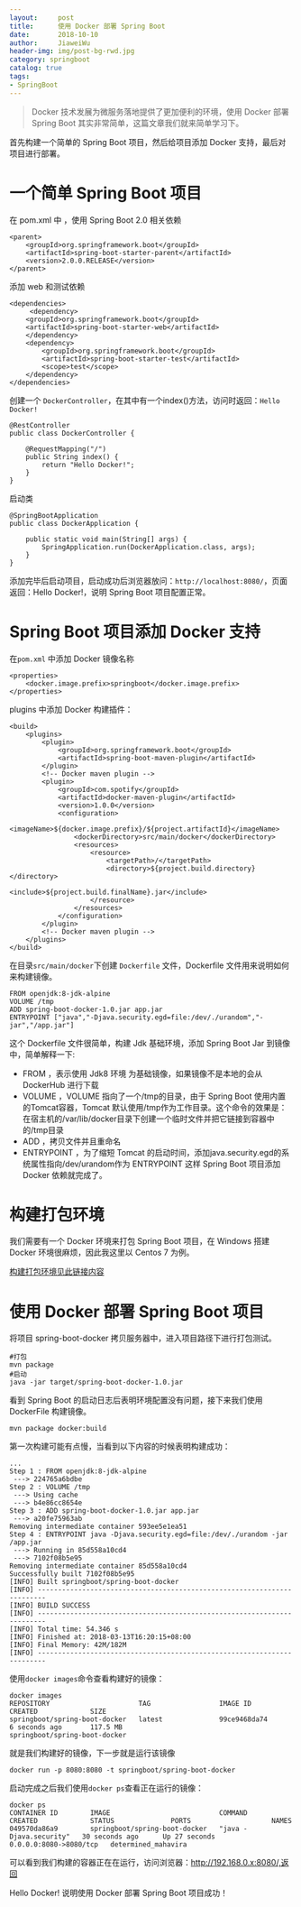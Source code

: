 ```yaml
---
layout:     post                  
title:      使用 Docker 部署 Spring Boot        
date:       2018-10-10             
author:     JiaweiWu        
header-img: img/post-bg-rwd.jpg  
category: springboot   
catalog: true  
tags:                             
- SpringBoot 
---
```


> Docker 技术发展为微服务落地提供了更加便利的环境，使用 Docker 部署 Spring Boot 其实非常简单，这篇文章我们就来简单学习下。

首先构建一个简单的 Spring Boot 项目，然后给项目添加 Docker 支持，最后对项目进行部署。

# 一个简单 Spring Boot 项目

在 pom.xml 中 ，使用 Spring Boot 2.0 相关依赖

```
<parent>
	<groupId>org.springframework.boot</groupId>
	<artifactId>spring-boot-starter-parent</artifactId>
	<version>2.0.0.RELEASE</version>
</parent>
```

添加 web 和测试依赖
```
<dependencies>
     <dependency>
	<groupId>org.springframework.boot</groupId>
	<artifactId>spring-boot-starter-web</artifactId>
    </dependency>
	<dependency>
		<groupId>org.springframework.boot</groupId>
		<artifactId>spring-boot-starter-test</artifactId>
		<scope>test</scope>
	</dependency>
</dependencies>
```

创建一个 `DockerController`，在其中有一个index()方法，访问时返回：`Hello Docker!`
```
@RestController
public class DockerController {
	
    @RequestMapping("/")
    public String index() {
        return "Hello Docker!";
    }
}
```
启动类
```
@SpringBootApplication
public class DockerApplication {

	public static void main(String[] args) {
		SpringApplication.run(DockerApplication.class, args);
	}
}
```
添加完毕后启动项目，启动成功后浏览器放问：`http://localhost:8080/`，页面返回：Hello Docker!，说明 Spring Boot 项目配置正常。

# Spring Boot 项目添加 Docker 支持

在`pom.xml` 中添加 Docker 镜像名称
```
<properties>
	<docker.image.prefix>springboot</docker.image.prefix>
</properties>
```
plugins 中添加 Docker 构建插件：
```
<build>
	<plugins>
		<plugin>
			<groupId>org.springframework.boot</groupId>
			<artifactId>spring-boot-maven-plugin</artifactId>
		</plugin>
		<!-- Docker maven plugin -->
		<plugin>
			<groupId>com.spotify</groupId>
			<artifactId>docker-maven-plugin</artifactId>
			<version>1.0.0</version>
			<configuration>
				<imageName>${docker.image.prefix}/${project.artifactId}</imageName>
				<dockerDirectory>src/main/docker</dockerDirectory>
				<resources>
					<resource>
						<targetPath>/</targetPath>
						<directory>${project.build.directory}</directory>
						<include>${project.build.finalName}.jar</include>
					</resource>
				</resources>
			</configuration>
		</plugin>
		<!-- Docker maven plugin -->
	</plugins>
</build>
```
在目录`src/main/docker`下创建 `Dockerfile` 文件，Dockerfile 文件用来说明如何来构建镜像。
```
FROM openjdk:8-jdk-alpine
VOLUME /tmp
ADD spring-boot-docker-1.0.jar app.jar
ENTRYPOINT ["java","-Djava.security.egd=file:/dev/./urandom","-jar","/app.jar"]
```
这个 Dockerfile 文件很简单，构建 Jdk 基础环境，添加 Spring Boot Jar 到镜像中，简单解释一下:

- FROM ，表示使用 Jdk8 环境 为基础镜像，如果镜像不是本地的会从 DockerHub 进行下载
- VOLUME ，VOLUME 指向了一个/tmp的目录，由于 Spring Boot 使用内置的Tomcat容器，Tomcat 默认使用/tmp作为工作目录。这个命令的效果是：在宿主机的/var/lib/docker目录下创建一个临时文件并把它链接到容器中的/tmp目录
- ADD ，拷贝文件并且重命名
- ENTRYPOINT ，为了缩短 Tomcat 的启动时间，添加java.security.egd的系统属性指向/dev/urandom作为 ENTRYPOINT
这样 Spring Boot 项目添加 Docker 依赖就完成了。

# 构建打包环境

我们需要有一个 Docker 环境来打包 Spring Boot 项目，在 Windows 搭建 Docker 环境很麻烦，因此我这里以 Centos 7 为例。

[构建打包环境见此链接内容](https://note.youdao.com/share/?id=25194ab8d4eebf4dc30e7be4e83c530b&type=note#/)

# 使用 Docker 部署 Spring Boot 项目

将项目 spring-boot-docker
拷贝服务器中，进入项目路径下进行打包测试。
```
#打包
mvn package
#启动
java -jar target/spring-boot-docker-1.0.jar
```
看到 Spring Boot 的启动日志后表明环境配置没有问题，接下来我们使用 DockerFile 构建镜像。

`mvn package docker:build`

第一次构建可能有点慢，当看到以下内容的时候表明构建成功：
```
...
Step 1 : FROM openjdk:8-jdk-alpine
 ---> 224765a6bdbe
Step 2 : VOLUME /tmp
 ---> Using cache
 ---> b4e86cc8654e
Step 3 : ADD spring-boot-docker-1.0.jar app.jar
 ---> a20fe75963ab
Removing intermediate container 593ee5e1ea51
Step 4 : ENTRYPOINT java -Djava.security.egd=file:/dev/./urandom -jar /app.jar
 ---> Running in 85d558a10cd4
 ---> 7102f08b5e95
Removing intermediate container 85d558a10cd4
Successfully built 7102f08b5e95
[INFO] Built springboot/spring-boot-docker
[INFO] ------------------------------------------------------------------------
[INFO] BUILD SUCCESS
[INFO] ------------------------------------------------------------------------
[INFO] Total time: 54.346 s
[INFO] Finished at: 2018-03-13T16:20:15+08:00
[INFO] Final Memory: 42M/182M
[INFO] ------------------------------------------------------------------------
```
使用`docker images`命令查看构建好的镜像：
```
docker images
REPOSITORY                      TAG                 IMAGE ID            CREATED             SIZE
springboot/spring-boot-docker   latest              99ce9468da74        6 seconds ago       117.5 MB
springboot/spring-boot-docker
```
就是我们构建好的镜像，下一步就是运行该镜像

`docker run -p 8080:8080 -t springboot/spring-boot-docker`

启动完成之后我们使用`docker ps`查看正在运行的镜像：
```
docker ps
CONTAINER ID        IMAGE                           COMMAND                  CREATED             STATUS              PORTS                    NAMES
049570da86a9        springboot/spring-boot-docker   "java -Djava.security"   30 seconds ago      Up 27 seconds       0.0.0.0:8080->8080/tcp   determined_mahavira
```
可以看到我们构建的容器正在在运行，访问浏览器：http://192.168.0.x:8080/,返回

Hello Docker!
说明使用 Docker 部署 Spring Boot 项目成功！

